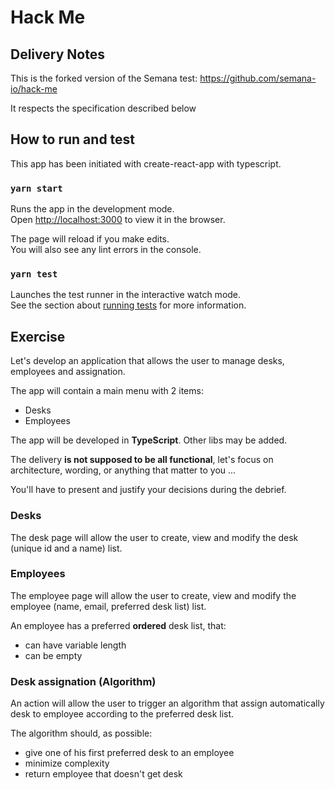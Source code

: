 # Hack Me

## Delivery Notes

This is the forked version of the Semana test: https://github.com/semana-io/hack-me

It respects the specification described below

## How to run and test

This app has been initiated with create-react-app with typescript.

### `yarn start`

Runs the app in the development mode.\
Open [http://localhost:3000](http://localhost:3000) to view it in the browser.

The page will reload if you make edits.\
You will also see any lint errors in the console.

### `yarn test`

Launches the test runner in the interactive watch mode.\
See the section about [running tests](https://facebook.github.io/create-react-app/docs/running-tests) for more information.


## Exercise

Let's develop an application that allows the user to manage desks, employees and assignation.

The app will contain a main menu with 2 items:

- Desks
- Employees


The app will be developed in **TypeScript**. Other libs may be added.

The delivery **is not supposed to be all functional**, let's focus on architecture, wording, or anything that matter to you ...

You'll have to present and justify your decisions during the debrief.

### Desks

The desk page will allow the user to create, view and modify the desk (unique id and a name) list.


### Employees

The employee page will allow the user to create, view and modify the employee (name, email, preferred desk list) list.

An employee has a preferred **ordered** desk list, that:
- can have variable length
- can be empty


### Desk assignation (Algorithm)

An action will allow the user to trigger an algorithm that assign automatically desk to employee according to the preferred desk list.

The algorithm should, as possible:
- give one of his first preferred desk to an employee
- minimize complexity
- return employee that doesn't get desk

